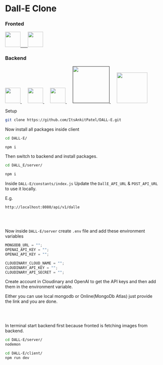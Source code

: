 # Dall-E Clone

### Fronted

 <p align="left">
 <a href="https://react.dev" target="_blank"><img src="https://cdn.jsdelivr.net/gh/devicons/devicon@latest/icons/react/react-original-wordmark.svg" height="50"/> &nbsp;&nbsp;&nbsp;&nbsp;
 </a>
<a href="https://tailwindcss.com/">
<img src="https://cdn.jsdelivr.net/gh/devicons/devicon@latest/icons/tailwindcss/tailwindcss-original.svg" height="50"/>
</a>
</p>
 
### Backend

<p align="left">
<a href="https://nodejs.org/en" target="_blank">
<img src="https://cdn.jsdelivr.net/gh/devicons/devicon@latest/icons/nodejs/nodejs-original-wordmark.svg" height="50"/>
</a>&nbsp;&nbsp;&nbsp;&nbsp;
<a href="https://expressjs.com/" target="_blank">
<img src="https://cdn.jsdelivr.net/gh/devicons/devicon@latest/icons/express/express-original-wordmark.svg" height="50" />
</a>&nbsp;&nbsp;&nbsp;&nbsp;
<a href="https://www.mongodb.com/" target="_blank">
<img src="https://cdn.jsdelivr.net/gh/devicons/devicon@latest/icons/mongodb/mongodb-original-wordmark.svg" height="50"/>
</a>&nbsp;&nbsp;&nbsp;&nbsp;
<a href="" target="_blank">
<img src="https://www.logo.wine/a/logo/Cloudinary/Cloudinary-Logo.wine.svg" width="120">
</a>&nbsp;&nbsp;&nbsp;&nbsp;
<a href="https://openai.com/product">
<img src="https://upload.wikimedia.org/wikipedia/commons/4/4d/OpenAI_Logo.svg" width="100">
</a>
</p>


Setup

```bash
git clone https://github.com/ItsAnkitPatel/DALL-E.git
```

Now install all packages inside client

```bash
cd DALL-E/

npm i
```

Then switch to backend and install packages.

```bash
cd DALL_E/server/

npm i
```

Inside `DALL-E/constants/index.js`
Update the `DallE_API_URL` & `POST_API_URL` to use it locally.

E.g.
```
http://localhost:8080/api/v1/dalle
```
<br>
<br>

Now inside `DALL-E/server` create `.env` file and add these environment variables

```js
MONGODB_URL = "";
OPENAI_API_KEY = "";
OPENAI_API_KEY = "";

CLOUDINARY_CLOUD_NAME = "";
CLOUDINARY_API_KEY = "";
CLOUDINARY_API_SECRET = "";
```

Create account in Cloudinary and OpenAI to get the API keys and then add them in the environment variable.

Either you can use local mongodb or Online(MongoDb Atlas) just provide the link and you are done.

<br>
<br>

In terminal start backend first because fronted is fetching images from backend.

```bash
cd DALL-E/server/
nodemon
```
```bash
cd DALL-E/client/
npm run dev
```